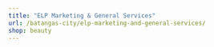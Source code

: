 ```yaml
---
title: "ELP Marketing & General Services"
url: /batangas-city/elp-marketing-and-general-services/
shop: beauty
---
```

